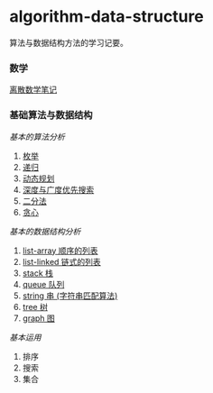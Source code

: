 # algorithm-data-structure
算法与数据结构方法的学习记要。

### 数学
[离散数学笔记](https://github.com/sunhuachuang/algorithm-data-structure/tree/master/discrete_mathematics)

### 基础算法与数据结构
*基本的算法分析*

1. [枚举](https://github.com/sunhuachuang/algorithm-data-structure/tree/master/algorithm/%E6%9E%9A%E4%B8%BE)
2. [递归](https://github.com/sunhuachuang/algorithm-data-structure/tree/master/algorithm/%E9%80%92%E5%BD%92)
3. [动态规划](https://github.com/sunhuachuang/algorithm-data-structure/tree/master/algorithm/%E5%8A%A8%E6%80%81%E8%A7%84%E5%88%92)
4. [深度与广度优先搜索]()
5. [二分法]()
6. [贪心]()

*基本的数据结构分析*

1. [list-array 顺序的列表](https://github.com/sunhuachuang/algorithm-data-structure/blob/master/data-structure/list_array.py)
1. [list-linked 链式的列表](https://github.com/sunhuachuang/algorithm-data-structure/blob/master/data-structure/list_linked.py)
1. [stack 栈](https://github.com/sunhuachuang/algorithm-data-structure/blob/master/data-structure/stack.py)
1. [queue 队列](https://github.com/sunhuachuang/algorithm-data-structure/blob/master/data-structure/queue.py)
1. [string 串 (字符串匹配算法)](https://github.com/sunhuachuang/algorithm-data-structure/blob/master/data-structure/string.py)
1. [tree 树](https://github.com/sunhuachuang/algorithm-data-structure/blob/master/data-structure/tree)
1. [graph 图](https://github.com/sunhuachuang/algorithm-data-structure/blob/master/data-structure/graph)

*基本运用*

1. 排序
2. 搜索
3. 集合

